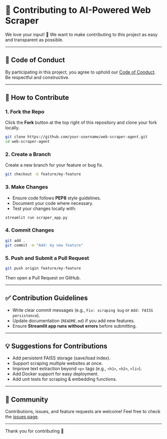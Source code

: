 # 🤝 Contributing to AI-Powered Web Scraper

We love your input! 🎉 We want to make contributing to this project as
easy and transparent as possible.

------------------------------------------------------------------------

## 🧾 Code of Conduct

By participating in this project, you agree to uphold our [Code of
Conduct](CODE_OF_CONDUCT.md). Be respectful and constructive.

------------------------------------------------------------------------

## 🚀 How to Contribute

### 1. Fork the Repo

Click the **Fork** button at the top right of this repository and clone
your fork locally.

``` bash
git clone https://github.com/your-username/web-scraper-agent.git
cd web-scraper-agent
```

### 2. Create a Branch

Create a new branch for your feature or bug fix.

``` bash
git checkout -b feature/my-feature
```

### 3. Make Changes

-   Ensure code follows **PEP8** style guidelines.
-   Document your code where necessary.
-   Test your changes locally with:

``` bash
streamlit run scraper_app.py
```

### 4. Commit Changes

``` bash
git add .
git commit -m "Add: my new feature"
```

### 5. Push and Submit a Pull Request

``` bash
git push origin feature/my-feature
```

Then open a Pull Request on GitHub.

------------------------------------------------------------------------

## ✅ Contribution Guidelines

-   Write clear commit messages (e.g., `Fix: scraping bug` or
    `Add: FAISS persistence`).
-   Update documentation (`README.md`) if you add new features.
-   Ensure **Streamlit app runs without errors** before submitting.

------------------------------------------------------------------------

## 💡 Suggestions for Contributions

-   Add persistent FAISS storage (save/load index).
-   Support scraping multiple websites at once.
-   Improve text extraction beyond `<p>` tags (e.g., `<h1>`, `<h2>`,
    `<li>`).
-   Add Docker support for easy deployment.
-   Add unit tests for scraping & embedding functions.

------------------------------------------------------------------------

## 🙌 Community

Contributions, issues, and feature requests are welcome! Feel free to
check the [issues page](../../issues).

------------------------------------------------------------------------

Thank you for contributing 💙
